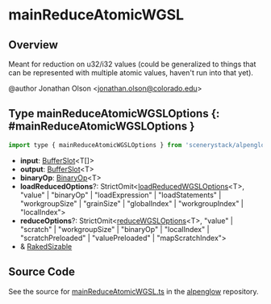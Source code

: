 # mainReduceAtomicWGSL

## Overview

Meant for reduction on u32/i32 values (could be generalized to things that can be represented with multiple atomic
values, haven't run into that yet).

@author Jonathan Olson &lt;jonathan.olson@colorado.edu&gt;

## Type mainReduceAtomicWGSLOptions {: #mainReduceAtomicWGSLOptions }


```js
import type { mainReduceAtomicWGSLOptions } from 'scenerystack/alpenglow';
```


- **input**: [BufferSlot](../alpenglow/BufferSlot.md)&lt;T[]&gt;
- **output**: [BufferSlot](../alpenglow/BufferSlot.md)&lt;T&gt;
- **binaryOp**: [BinaryOp](../alpenglow/ConcreteType.md#BinaryOp)&lt;T&gt;
- **loadReducedOptions**?: StrictOmit&lt;[loadReducedWGSLOptions](../alpenglow/loadReducedWGSL.md#loadReducedWGSLOptions)&lt;T&gt;, "value" | "binaryOp" | "loadExpression" | "loadStatements" | "workgroupSize" | "grainSize" | "globalIndex" | "workgroupIndex" | "localIndex"&gt;
- **reduceOptions**?: StrictOmit&lt;[reduceWGSLOptions](../alpenglow/reduceWGSL.md#reduceWGSLOptions)&lt;T&gt;, "value" | "scratch" | "workgroupSize" | "binaryOp" | "localIndex" | "scratchPreloaded" | "valuePreloaded" | "mapScratchIndex"&gt;
- &amp; [RakedSizable](../alpenglow/WGSLUtils.md#RakedSizable)




## Source Code

See the source for [mainReduceAtomicWGSL.ts](https://github.com/phetsims/alpenglow/blob/main/js/webgpu/wgsl/gpu/mainReduceAtomicWGSL.ts) in the [alpenglow](https://github.com/phetsims/alpenglow) repository.
